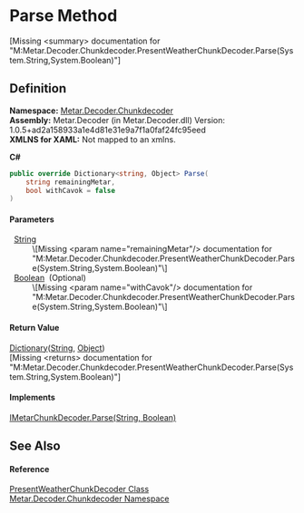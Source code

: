 # Parse Method


\[Missing &lt;summary&gt; documentation for "M:Metar.Decoder.Chunkdecoder.PresentWeatherChunkDecoder.Parse(System.String,System.Boolean)"\]



## Definition
**Namespace:** <a href="N_Metar_Decoder_Chunkdecoder.md">Metar.Decoder.Chunkdecoder</a>  
**Assembly:** Metar.Decoder (in Metar.Decoder.dll) Version: 1.0.5+ad2a158933a1e4d81e31e9a7f1a0faf24fc95eed  
**XMLNS for XAML:** Not mapped to an xmlns.

**C#**
``` C#
public override Dictionary<string, Object> Parse(
	string remainingMetar,
	bool withCavok = false
)
```



#### Parameters
<dl><dt>  <a href="https://learn.microsoft.com/dotnet/api/system.string" target="_blank" rel="noopener noreferrer">String</a></dt><dd>\[Missing &lt;param name="remainingMetar"/&gt; documentation for "M:Metar.Decoder.Chunkdecoder.PresentWeatherChunkDecoder.Parse(System.String,System.Boolean)"\]</dd><dt>  <a href="https://learn.microsoft.com/dotnet/api/system.boolean" target="_blank" rel="noopener noreferrer">Boolean</a>  (Optional)</dt><dd>\[Missing &lt;param name="withCavok"/&gt; documentation for "M:Metar.Decoder.Chunkdecoder.PresentWeatherChunkDecoder.Parse(System.String,System.Boolean)"\]</dd></dl>

#### Return Value
<a href="https://learn.microsoft.com/dotnet/api/system.collections.generic.dictionary-2" target="_blank" rel="noopener noreferrer">Dictionary</a>(<a href="https://learn.microsoft.com/dotnet/api/system.string" target="_blank" rel="noopener noreferrer">String</a>, <a href="https://learn.microsoft.com/dotnet/api/system.object" target="_blank" rel="noopener noreferrer">Object</a>)  
\[Missing &lt;returns&gt; documentation for "M:Metar.Decoder.Chunkdecoder.PresentWeatherChunkDecoder.Parse(System.String,System.Boolean)"\]

#### Implements
<a href="M_Metar_Decoder_Chunkdecoder_IMetarChunkDecoder_Parse.md">IMetarChunkDecoder.Parse(String, Boolean)</a>  


## See Also


#### Reference
<a href="T_Metar_Decoder_Chunkdecoder_PresentWeatherChunkDecoder.md">PresentWeatherChunkDecoder Class</a>  
<a href="N_Metar_Decoder_Chunkdecoder.md">Metar.Decoder.Chunkdecoder Namespace</a>  
